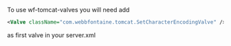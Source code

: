 To use wf-tomcat-valves you will need add


```xml
<Valve className="com.webbfontaine.tomcat.SetCharacterEncodingValve" />
```

as first valve in your server.xml
